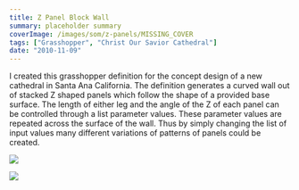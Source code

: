 ```yaml
---
title: Z Panel Block Wall
summary: placeholder summary
coverImage: /images/som/z-panels/MISSING_COVER
tags: ["Grasshopper", "Christ Our Savior Cathedral"]
date: "2010-11-09"
---
```


I created this grasshopper definition for the concept design of a new cathedral in Santa Ana California. The definition generates a curved wall out of stacked Z shaped panels which follow the shape of a provided base surface. The length of either leg and the angle of the Z of each panel can be controlled through a list parameter values. These parameter values are repeated across the surface of the wall. Thus by simply changing the list of input values many different variations of patterns of panels could be created.

![](z-panel-def-2.png)

![](z-panel-def-3.png)
